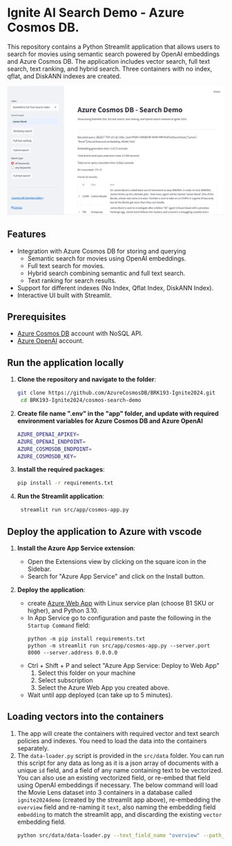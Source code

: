 # Ignite AI Search Demo - Azure Cosmos DB.

This repository contains a Python Streamlit application that allows users to search for movies using semantic search powered by OpenAI embeddings and Azure Cosmos DB. The application includes vector search, full text search, text ranking, and hybrid search. Three containers with no index, qflat, and DiskANN indexes are created. 

![screenshot](media/screen-shot.png)

## Features

- Integration with Azure Cosmos DB for storing and querying
  - Semantic search for movies using OpenAI embeddings.
  - Full text search for movies.
  - Hybrid search combining semantic and full text search.
  - Text ranking for search results.
- Support for different indexes (No Index, Qflat Index, DiskANN Index).
- Interactive UI built with Streamlit.

## Prerequisites

- [Azure Cosmos DB](https://azure.microsoft.com/services/cosmos-db/) account with NoSQL API.
- [Azure OpenAI](https://azure.microsoft.com/products/ai-services/openai-service) account.

## Run the application locally

1. **Clone the repository and navigate to the folder**:
   ```sh
   git clone https://github.com/AzureCosmosDB/BRK193-Ignite2024.git
    cd BRK193-Ignite2024/cosmos-search-demo
   ```

1. **Create file name ".env" in the "app" folder, and update with required environment variables for Azure Cosmos DB and Azure OpenAI**

   ```sh
   AZURE_OPENAI_APIKEY=
   AZURE_OPENAI_ENDPOINT=
   AZURE_COSMOSDB_ENDPOINT=
   AZURE_COSMOSDB_KEY=
   ```
   
1. **Install the required packages**:
   ```sh
   pip install -r requirements.txt
   ```
   
2. **Run the Streamlit application**:
   ```sh
    streamlit run src/app/cosmos-app.py
    ```

## Deploy the application to Azure with vscode

1. **Install the Azure App Service extension**:
   - Open the Extensions view by clicking on the square icon in the Sidebar.
   - Search for "Azure App Service" and click on the Install button.

2. **Deploy the application**:
   - create [Azure Web App](https://learn.microsoft.com/azure/app-service/overview) with Linux service plan (choose B1 SKU or higher), and Python 3.10.
   - In App Service go to configuration and paste the following in the `Startup Command` field:
     ```shell 
     python -m pip install requirements.txt
     python -m streamlit run src/app/cosmos-app.py --server.port 8000 --server.address 0.0.0.0
     ```
   - Ctrl + Shift + P and select "Azure App Service: Deploy to Web App"
      1. Select this folder on your machine
      2. Select subscription
      3. Select the Azure Web App you created above.
   - Wait until app deployed (can take up to 5 minutes).

## Loading vectors into the containers

1. The app will create the containers with required vector and text search policies and indexes. You need to load the data into the containers separately.
2. The `data-loader.py` script is provided in the `src/data` folder. You can run this script for any data as long as it is a json array of documents with a unique `id` field, and a field of any name containing text to be vectorized. You can also use an existing vectorized field, or re-embed that field using OpenAI embeddings if necessary. The below command will load the Movie Lens dataset into 3 containers in a database called `ignite2024demo` (created by the streamlit app above), re-embedding the `overview` field and re-naming it `text`, also naming the embedding field `embedding` to match the streamlit app, and discarding the existing `vector` embedding field.
    ```sh
    python src/data/data-loader.py --text_field_name "overview" --path_to_json_array "https://raw.githubusercontent.com/microsoft/AzureDataRetrievalAugmentedGenerationSamples/refs/heads/main/DataSet/Movies/MovieLens-4489-256D.json" --database_name "ignite2024demo" --concurrency 20 --vector_field_name "vector" --re_embed True
    ```

   